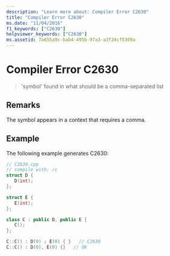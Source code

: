 ```yaml
---
description: "Learn more about: Compiler Error C2630"
title: "Compiler Error C2630"
ms.date: "11/04/2016"
f1_keywords: ["C2630"]
helpviewer_keywords: ["C2630"]
ms.assetid: 7a655a9c-bab4-495b-97a3-a3f34cf5369a
---
```

# Compiler Error C2630

> 'symbol' found in what should be a comma-separated list

## Remarks

The symbol appears in a context that requires a comma.

## Example

The following example generates C2630:

```cpp
// C2630.cpp
// compile with: /c
struct D {
   D(int);
};

struct E {
   E(int);
};

class C : public D, public E {
   C();
};

C::C() : D(0) ; E(0) { }   // C2630
C::C() : D(0), E(0) {}   // OK
```
